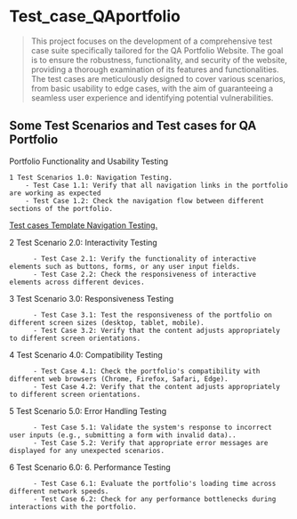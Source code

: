# Test_case_QAportfolio
>This project focuses on the development of a comprehensive test case suite specifically tailored for the QA Portfolio Website. 
>The goal is to ensure the robustness, functionality, and security of the website, providing a thorough examination of its features and functionalities.
>The test cases are meticulously designed to cover various scenarios, from basic usability to edge cases, with the aim of guaranteeing
>a seamless user experience and identifying potential vulnerabilities.

## Some Test Scenarios and Test cases for QA Portfolio
   Portfolio Functionality and Usability Testing 
   
   
    1 Test Scenarios 1.0: Navigation Testing.  
        - Test Case 1.1: Verify that all navigation links in the portfolio are working as expected
        - Test Case 1.2: Check the navigation flow between different sections of the portfolio. 

   [Test cases Template Navigation Testing.](https://docs.google.com/spreadsheets/d/185ierT37oe-oyDenVTTbMJ58DetAym222fJu3TXzUDM/edit?usp=sharing)
      
   2 Test Scenario 2.0:  Interactivity Testing</h>
     	
          -	Test Case 2.1: Verify the functionality of interactive elements such as buttons, forms, or any user input fields.
          - Test Case 2.2: Check the responsiveness of interactive elements across different devices. 
   3 Test Scenario 3.0: Responsiveness Testing</h>
     	
          -	Test Case 3.1: Test the responsiveness of the portfolio on different screen sizes (desktop, tablet, mobile).
          - Test Case 3.2: Verify that the content adjusts appropriately to different screen orientations. 
   
   4 Test Scenario 4.0: Compatibility  Testing</h>
     	
          -	Test Case 4.1: Check the portfolio's compatibility with different web browsers (Chrome, Firefox, Safari, Edge).
          - Test Case 4.2: Verify that the content adjusts appropriately to different screen orientations. 
   
   5 Test Scenario 5.0: 	Error Handling Testing</h>
     	
          -	Test Case 5.1: Validate the system's response to incorrect user inputs (e.g., submitting a form with invalid data)..
          - Test Case 5.2: Verify that appropriate error messages are displayed for any unexpected scenarios.
  
   6 Test Scenario 6.0: 6.	Performance Testing</h>
     	
          -	Test Case 6.1: Evaluate the portfolio's loading time across different network speeds.
          - Test Case 6.2: Check for any performance bottlenecks during interactions with the portfolio. 
   
  

     
     

